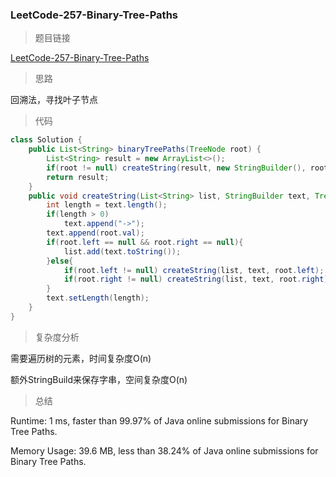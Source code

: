 ### LeetCode-257-Binary-Tree-Paths

> 题目链接

[LeetCode-257-Binary-Tree-Paths](https://leetcode.com/problems/binary-tree-paths/)

> 思路

回溯法，寻找叶子节点

> 代码

```java
class Solution {
    public List<String> binaryTreePaths(TreeNode root) {
        List<String> result = new ArrayList<>();
        if(root != null) createString(result, new StringBuilder(), root);
        return result;
    }
    public void createString(List<String> list, StringBuilder text, TreeNode root){
        int length = text.length();
        if(length > 0)
            text.append("->");
        text.append(root.val);
        if(root.left == null && root.right == null){
            list.add(text.toString());
        }else{
            if(root.left != null) createString(list, text, root.left);
            if(root.right != null) createString(list, text, root.right);
        }
        text.setLength(length);
    }
}
```

> 复杂度分析

需要遍历树的元素，时间复杂度O(n)

额外StringBuild来保存字串，空间复杂度O(n)

> 总结

Runtime: 1 ms, faster than 99.97% of Java online submissions for Binary Tree Paths.

Memory Usage: 39.6 MB, less than 38.24% of Java online submissions for Binary Tree Paths.
